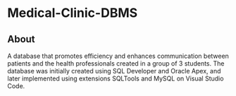 # Medical-Clinic-DBMS
## About
A database that promotes efficiency and enhances communication between patients and the health professionals created in a group of 3 students. The database was initially created using SQL Developer and Oracle Apex, and later implemented using extensions SQLTools and MySQL on Visual Studio Code.
